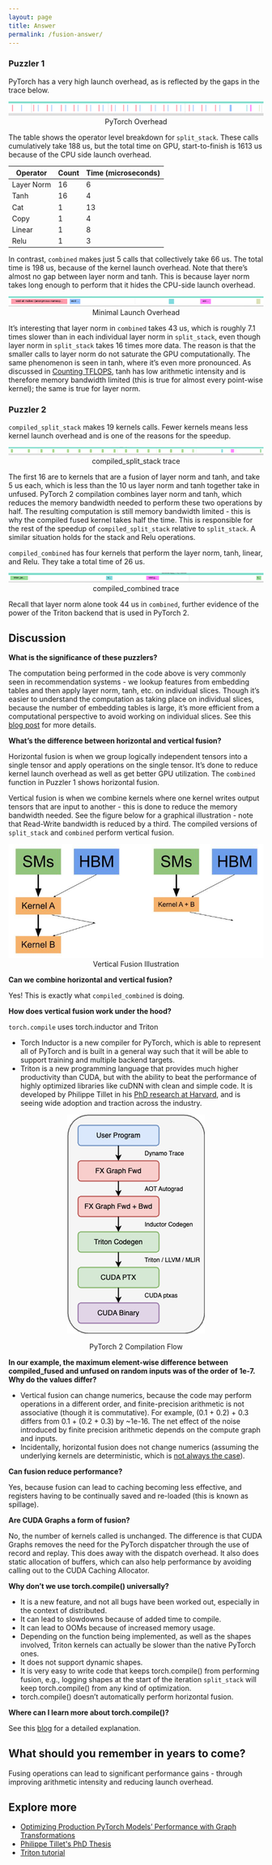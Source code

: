 ```yaml
---
layout: page
title: Answer
permalink: /fusion-answer/
---
```


### Puzzler 1

PyTorch has a very high launch overhead, as is reflected by the gaps in the trace below.

<p align = "center">
  <a href="/fusion/pt_overhead.png">
    <img src = "/fusion/pt_overhead.png">
  </a>
  PyTorch Overhead
</p>

The table shows the operator level breakdown for `split_stack`. These calls cumulatively take 188
us, but the total time on GPU, start-to-finish is 1613 us because of the CPU side launch overhead.

| Operator   | Count | Time (microseconds) |
| ---        | -- | -- |
| Layer Norm | 16 | 6  |
| Tanh       | 16 | 4  |
| Cat        | 1  | 13 |
| Copy       | 1  | 4  |
| Linear     | 1  | 8  |
| Relu       | 1  | 3  |

In contrast, `combined` makes just 5 calls that collectively take 66 us. The total time is 198 us,
because of the kernel launch overhead. Note that there’s almost no gap between layer norm and tanh.
This is because layer norm takes long enough to perform that it hides the CPU-side launch overhead.

<p align = "center">
  <a href="/fusion/no_launch_overhead.png">
    <img src = "/fusion/no_launch_overhead.png">
  </a>
  Minimal Launch Overhead
</p>

It’s interesting that layer norm in `combined` takes 43 us, which is roughly 7.1 times slower
than in each individual layer norm in `split_stack`, even though layer norm in `split_stack` takes
16 times more data. The reason is that the smaller calls to layer norm do not saturate the GPU
computationally. The same phenomenon is seen in tanh, where it’s even more pronounced. As discussed in
[Counting TFLOPS](https://www.gpupuzzlers.com/2023/02/06/vector-flops.html), tanh has low arithmetic
intensity and is therefore memory bandwidth limited (this is true for almost every point-wise
kernel); the same is true for layer norm.

### Puzzler 2

`compiled_split_stack` makes 19 kernels calls. Fewer kernels means less kernel launch overhead and
is one of the reasons for the speedup.

<p align = "center">
  <a href="/fusion/compiled_split_stack.png">
    <img src = "/fusion/compiled_split_stack.png">
  </a>
  compiled_split_stack trace
</p>

The first 16 are to kernels that are a fusion of layer norm and tanh, and take 5 us each, which is
less than the 10 us layer norm and tanh together take in unfused. PyTorch 2 compilation combines
layer norm and tanh, which reduces the memory bandwidth needed to perform these two operations by
half. The resulting computation is still memory bandwidth limited - this is why the compiled fused
kernel takes half the time. This is responsible for the rest of the speedup of
`compiled_split_stack` relative to `split_stack`. A similar situation holds for the stack and Relu
operations.

`compiled_combined` has four kernels that perform the layer norm, tanh, linear, and Relu. They take
a total time of 26 us.

<p align = "center">
  <a href="/fusion/compiled_combined.png">
    <img src = "/fusion/compiled_combined.png">
  </a>
  compiled_combined trace
</p>

Recall that layer norm alone took 44 us in `combined`, further evidence of the power of the Triton
backend that is used in PyTorch 2.

## Discussion

__What is the significance of these puzzlers?__

The computation being performed in the code above is very commonly seen in recommendation systems -
we lookup features from embedding tables and then apply layer norm, tanh, etc. on individual slices.
Though it’s easier to understand the computation as taking place on individual slices, because the
number of embedding tables is large, it’s more efficient from a computational perspective to avoid
working on individual slices. See this [blog
post](https://pytorch.org/blog/optimizing-production-pytorch-performance-with-graph-transformations/)
for more details.

__What’s the difference between horizontal and vertical fusion?__

Horizontal fusion is when we group logically independent tensors into a single tensor and apply
operations on the single tensor. It’s done to reduce kernel launch overhead as well as get better
GPU utilization. The `combined` function in Puzzler 1 shows horizontal fusion.

Vertical fusion is when
we combine kernels where one kernel writes output tensors that are input to another - this is done
to reduce the memory bandwidth needed. See the figure below for a graphical illustration - note that
Read-Write bandwidth is reduced by a third. The compiled versions of `split_stack` and `combined`
perform vertical fusion.

<p align = "center">
  <a href="/fusion/vertical_fusion.jpg">
    <img src = "/fusion/vertical_fusion.jpg">
  </a>
  Vertical Fusion Illustration
</p>

__Can we combine horizontal and vertical fusion?__

Yes! This is exactly what `compiled_combined` is doing.

__How does vertical fusion work under the hood?__

`torch.compile` uses torch.inductor and Triton

- Torch Inductor is a new compiler for PyTorch, which is able to represent all of
  PyTorch and is built in a general way such that it will be able to support training and multiple
  backend targets.
- Triton is a new programming language that provides much higher productivity than CUDA, but
  with the ability to beat the performance of highly optimized libraries like cuDNN with clean and
  simple code. It is developed by Philippe Tillet in his [PhD research at
  Harvard](https://dash.harvard.edu/bitstream/handle/1/37368966/ptillet-dissertation-final.pdf?sequence=1&isAllowed=y),
  and is seeing wide adoption and traction across the industry.

<p align = "center">
  <a href="/fusion/pt2_compilation_flow.png">
    <img src = "/fusion/pt2_compilation_flow.png">
  </a>
</p>
<p align = "center">
  PyTorch 2 Compilation Flow
</p>


__In our example, the maximum element-wise difference between compiled_fused and unfused on random
inputs was of the order of 1e-7. Why do the values differ?__

- Vertical fusion can change numerics, because the code may perform operations in a different order,
  and finite-precision arithmetic  is not associative (though it is commutative). For example, (0.1 + 0.2) + 0.3
  differs from 0.1 + (0.2 + 0.3) by ~1e-16. The net effect of the noise introduced by
  finite precision arithmetic depends on the compute graph and inputs.
- Incidentally, horizontal fusion does not change numerics (assuming the underlying kernels are
  deterministic, which is [not always the
  case](https://pytorch.org/docs/stable/notes/randomness.html)).

__Can fusion reduce performance?__

Yes, because fusion can lead to caching becoming less effective, and registers having to be
continually saved and re-loaded (this is known as spillage).

__Are CUDA Graphs a form of fusion?__

No, the number of kernels called is unchanged. The difference is that CUDA Graphs removes the need
for the PyTorch dispatcher through the use of record and replay. This does away with the dispatch
overhead. It also does static allocation of buffers, which can also help performance by avoiding calling
out to the CUDA Caching Allocator.

__Why don’t we use torch.compile() universally?__

- It is a new feature, and not all bugs have been worked out, especially in the context of
  distributed.
- It can lead to slowdowns because of added time to compile.
- It can lead to OOMs because of increased memory usage.
- Depending on the function being implemented, as well as the shapes involved, Triton kernels can
  actually be slower than the native PyTorch ones.
- It does not support dynamic shapes.
- It is very easy to write code that keeps torch.compile() from performing fusion, e.g., logging
  shapes at the start of the iteration `split_stack` will keep torch.compile() from any kind of
  optimization.
- torch.compile() doesn’t automatically perform horizontal fusion.

__Where can I learn more about torch.compile()?__

See this [blog](https://towardsdatascience.com/how-pytorch-2-0-accelerates-deep-learning-with-operator-fusion-and-cpu-gpu-code-generation-35132a85bd26)
for a detailed explanation.

## What should you remember in years to come?

Fusing operations can lead to significant performance gains - through improving arithmetic intensity and reducing launch overhead.

## Explore more

- [Optimizing Production PyTorch Models’ Performance with Graph
  Transformations](https://pytorch.org/blog/optimizing-production-pytorch-performance-with-graph-transformations/)
- [Philippe Tillet's PhD Thesis](https://dash.harvard.edu/bitstream/handle/1/37368966/ptillet-dissertation-final.pdf?sequence=1&isAllowed=y)
- [Triton tutorial](https://triton-lang.org/main/getting-started/tutorials/index.html)
